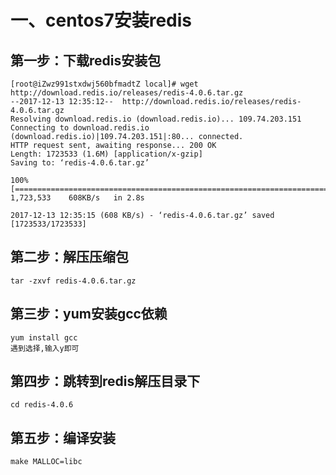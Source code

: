 # 一、centos7安装redis

## 第一步：下载redis安装包

```
[root@iZwz991stxdwj560bfmadtZ local]# wget http://download.redis.io/releases/redis-4.0.6.tar.gz
--2017-12-13 12:35:12--  http://download.redis.io/releases/redis-4.0.6.tar.gz
Resolving download.redis.io (download.redis.io)... 109.74.203.151
Connecting to download.redis.io (download.redis.io)|109.74.203.151|:80... connected.
HTTP request sent, awaiting response... 200 OK
Length: 1723533 (1.6M) [application/x-gzip]
Saving to: ‘redis-4.0.6.tar.gz’

100%[==========================================================================================================>] 1,723,533    608KB/s   in 2.8s   

2017-12-13 12:35:15 (608 KB/s) - ‘redis-4.0.6.tar.gz’ saved [1723533/1723533]
```

## 第二步：解压压缩包
```
tar -zxvf redis-4.0.6.tar.gz
```
## 第三步：yum安装gcc依赖
```
yum install gcc
遇到选择,输入y即可
```
## 第四步：跳转到redis解压目录下
```
cd redis-4.0.6
```
## 第五步：编译安装
```
make MALLOC=libc
```